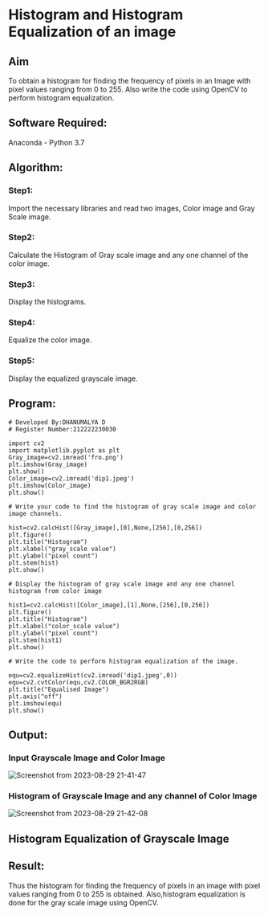 # Histogram and Histogram Equalization of an image
## Aim
To obtain a histogram for finding the frequency of pixels in an Image with pixel values ranging from 0 to 255. Also write the code using OpenCV to perform histogram equalization.

## Software Required:
Anaconda - Python 3.7

## Algorithm:
### Step1:
Import the necessary libraries and read two images, Color image and Gray Scale image.

### Step2:
Calculate the Histogram of Gray scale image and any one channel of the color image.

### Step3:
Display the histograms.

### Step4:
Equalize the color image.

### Step5:
Display the equalized grayscale image.

## Program:
```
# Developed By:DHANUMALYA D
# Register Number:212222230030
```
```
import cv2
import matplotlib.pyplot as plt
Gray_image=cv2.imread('fro.png')
plt.imshow(Gray_image)
plt.show()
Color_image=cv2.imread('dip1.jpeg')
plt.imshow(Color_image)
plt.show()

# Write your code to find the histogram of gray scale image and color image channels.

hist=cv2.calcHist([Gray_image],[0],None,[256],[0,256])
plt.figure()
plt.title("Histogram")
plt.xlabel("gray_scale value")
plt.ylabel("pixel count")
plt.stem(hist)
plt.show()

# Display the histogram of gray scale image and any one channel histogram from color image

hist1=cv2.calcHist([Color_image],[1],None,[256],[0,256])
plt.figure()
plt.title("Histogram")
plt.xlabel("color_scale value")
plt.ylabel("pixel count")
plt.stem(hist1)
plt.show()

# Write the code to perform histogram equalization of the image. 

equ=cv2.equalizeHist(cv2.imread('dip1.jpeg',0))
equ=cv2.cvtColor(equ,cv2.COLOR_BGR2RGB)
plt.title("Equalised Image")
plt.axis("off")
plt.imshow(equ)
plt.show()

```
## Output:
### Input Grayscale Image and Color Image
![Screenshot from 2023-08-29 21-41-47](https://github.com/Dhanudhanaraj/HISTOGRAM/assets/119218812/48be0a4c-79db-473c-bb2b-75e7f2d97f09)


### Histogram of Grayscale Image and any channel of Color Image
![Screenshot from 2023-08-29 21-42-08](https://github.com/Dhanudhanaraj/HISTOGRAM/assets/119218812/85d43176-03c0-48b2-8cb5-9cc1f343084b)



## Histogram Equalization of Grayscale Image




## Result: 
Thus the histogram for finding the frequency of pixels in an image with pixel values ranging from 0 to 255 is obtained. Also,histogram equalization is done for the gray scale image using OpenCV.
